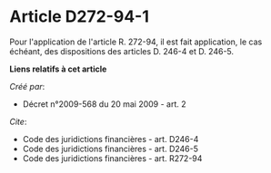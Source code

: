 # Article D272-94-1

Pour l'application de l'article R. 272-94, il est fait application, le cas échéant, des dispositions des articles D. 246-4 et
D. 246-5.

**Liens relatifs à cet article**

_Créé par_:

  - Décret n°2009-568 du 20 mai 2009 - art. 2

_Cite_:

  - Code des juridictions financières - art. D246-4
  - Code des juridictions financières - art. D246-5
  - Code des juridictions financières - art. R272-94
